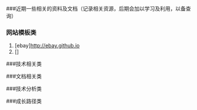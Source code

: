 ###近期一些相关的资料及文档（记录相关资源，后期会加以学习及利用，以备查询）
### 网站模板类
1. [ebay]http://ebay.github.io
2. []


###技术相关类



###文档相关类



###技术分析类



###成长路径类